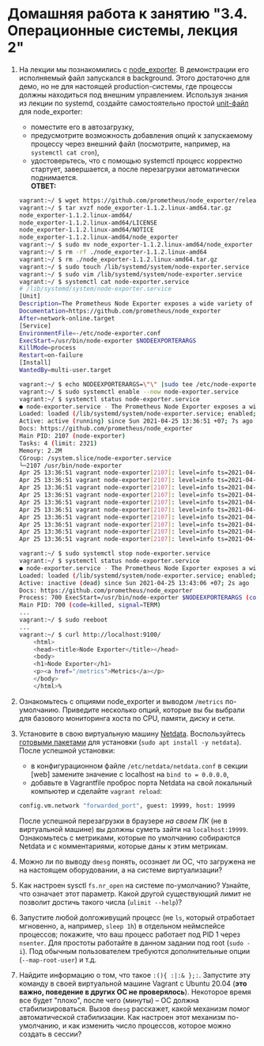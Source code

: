 # Домашняя работа к занятию "3.4. Операционные системы, лекция 2"

1. На лекции мы познакомились с [node_exporter](https://github.com/prometheus/node_exporter/releases). В демонстрации его исполняемый файл запускался в background. Этого достаточно для демо, но не для настоящей production-системы, где процессы должны находиться под внешним управлением. Используя знания из лекции по systemd, создайте самостоятельно простой [unit-файл](https://www.freedesktop.org/software/systemd/man/systemd.service.html) для node_exporter:

    * поместите его в автозагрузку,
    * предусмотрите возможность добавления опций к запускаемому процессу через внешний файл (посмотрите, например, на `systemctl cat cron`),
    * удостоверьтесь, что с помощью systemctl процесс корректно стартует, завершается, а после перезагрузки автоматически поднимается.  
    __ОТВЕТ:__

    ```bash
    vagrant:~/ $ wget https://github.com/prometheus/node_exporter/releases/download/v1.1.2/node_exporter-1.1.2.linux-amd64.tar.gz
    vagrant:~/ $ tar xvzf node_exporter-1.1.2.linux-amd64.tar.gz
    node_exporter-1.1.2.linux-amd64/
    node_exporter-1.1.2.linux-amd64/LICENSE
    node_exporter-1.1.2.linux-amd64/NOTICE
    node_exporter-1.1.2.linux-amd64/node_exporter
    vagrant:~/ $ sudo mv node_exporter-1.1.2.linux-amd64/node_exporter /usr/bin/node-exporter
    vagrant:~/ $ rm -rf ./node_exporter-1.1.2.linux-amd64
    vagrant:~/ $ rm ./node_exporter-1.1.2.linux-amd64.tar.gz
    vagrant:~/ $ sudo touch /lib/systemd/system/node-exporter.service
    vagrant:~/ $ sudo vim /lib/systemd/system/node-exporter.service
    vagrant:~/ $ systemctl cat node-exporter.service
    # /lib/systemd/system/node-exporter.service
    [Unit]
    Description=The Prometheus Node Exporter exposes a wide variety of hardware- and kernel-related metrics.
    Documentation=https://github.com/prometheus/node_exporter
    After=network-online.target
    [Service]
    EnvironmentFile=-/etc/node-exporter.conf
    ExecStart=/usr/bin/node-exporter $NODEEXPORTERARGS
    KillMode=process
    Restart=on-failure
    [Install]
    WantedBy=multi-user.target
    
    vagrant:~/ $ echo NODEEXPORTERARGS=\"\" |sudo tee /etc/node-exporter.conf
    vagrant:~/ $ sudo systemctl enable --now node-exporter.service
    vagrant:~/ $ systemctl status node-exporter.service
    ● node-exporter.service - The Prometheus Node Exporter exposes a wide variety of hardware- and kernel-related metrics.
    Loaded: loaded (/lib/systemd/system/node-exporter.service; enabled; vendor preset: enabled)
    Active: active (running) since Sun 2021-04-25 13:36:51 +07; 7s ago
    Docs: https://github.com/prometheus/node_exporter
    Main PID: 2107 (node-exporter)
    Tasks: 4 (limit: 2321)
    Memory: 2.2M
    CGroup: /system.slice/node-exporter.service
    └─2107 /usr/bin/node-exporter
    Apr 25 13:36:51 vagrant node-exporter[2107]: level=info ts=2021-04-25T06:36:51.464Z caller=node_exporter.go:113 collector=thermal_zone
    Apr 25 13:36:51 vagrant node-exporter[2107]: level=info ts=2021-04-25T06:36:51.464Z caller=node_exporter.go:113 collector=time
    Apr 25 13:36:51 vagrant node-exporter[2107]: level=info ts=2021-04-25T06:36:51.464Z caller=node_exporter.go:113 collector=timex
    Apr 25 13:36:51 vagrant node-exporter[2107]: level=info ts=2021-04-25T06:36:51.465Z caller=node_exporter.go:113 collector=udp_queues
    Apr 25 13:36:51 vagrant node-exporter[2107]: level=info ts=2021-04-25T06:36:51.465Z caller=node_exporter.go:113 collector=uname
    Apr 25 13:36:51 vagrant node-exporter[2107]: level=info ts=2021-04-25T06:36:51.465Z caller=node_exporter.go:113 collector=vmstat
    Apr 25 13:36:51 vagrant node-exporter[2107]: level=info ts=2021-04-25T06:36:51.465Z caller=node_exporter.go:113 collector=xfs
    Apr 25 13:36:51 vagrant node-exporter[2107]: level=info ts=2021-04-25T06:36:51.465Z caller=node_exporter.go:113 collector=zfs
    Apr 25 13:36:51 vagrant node-exporter[2107]: level=info ts=2021-04-25T06:36:51.465Z caller=node_exporter.go:195 msg="Listening on" address=:9100
    Apr 25 13:36:51 vagrant node-exporter[2107]: level=info ts=2021-04-25T06:36:51.466Z caller=tls_config.go:191 msg="TLS is disabled." http2=false

    vagrant:~/ $ sudo systemctl stop node-exporter.service
    vagrant:~/ $ systemctl status node-exporter.service
    ● node-exporter.service - The Prometheus Node Exporter exposes a wide variety of hardware- and kernel-related metrics.
    Loaded: loaded (/lib/systemd/system/node-exporter.service; enabled; vendor preset: enabled)
    Active: inactive (dead) since Sun 2021-04-25 13:43:06 +07; 2s ago
    Docs: https://github.com/prometheus/node_exporter
    Process: 700 ExecStart=/usr/bin/node-exporter $NODEEXPORTERARGS (code=killed, signal=TERM)
    Main PID: 700 (code=killed, signal=TERM)
    ...
    vagrant:~/ $ sudo reeboot
    ...
    vagrant:~/ $ curl http://localhost:9100/
        <html>
        <head><title>Node Exporter</title></head>
        <body>
        <h1>Node Exporter</h1>
        <p><a href="/metrics">Metrics</a></p>
        </body>
        </html>%  
    ```

2. Ознакомьтесь с опциями node_exporter и выводом `/metrics` по-умолчанию. Приведите несколько опций, которые вы бы выбрали для базового мониторинга хоста по CPU, памяти, диску и сети.
3. Установите в свою виртуальную машину [Netdata](https://github.com/netdata/netdata). Воспользуйтесь [готовыми пакетами](https://packagecloud.io/netdata/netdata/install) для установки (`sudo apt install -y netdata`). После успешной установки:
    * в конфигурационном файле `/etc/netdata/netdata.conf` в секции [web] замените значение с localhost на `bind to = 0.0.0.0`,
    * добавьте в Vagrantfile проброс порта Netdata на свой локальный компьютер и сделайте `vagrant reload`:

    ```bash
    config.vm.network "forwarded_port", guest: 19999, host: 19999
    ```

    После успешной перезагрузки в браузере *на своем ПК* (не в виртуальной машине) вы должны суметь зайти на `localhost:19999`. Ознакомьтесь с метриками, которые по умолчанию собираются Netdata и с комментариями, которые даны к этим метрикам.

4. Можно ли по выводу `dmesg` понять, осознает ли ОС, что загружена не на настоящем оборудовании, а на системе виртуализации?
5. Как настроен sysctl `fs.nr_open` на системе по-умолчанию? Узнайте, что означает этот параметр. Какой другой существующий лимит не позволит достичь такого числа (`ulimit --help`)?
6. Запустите любой долгоживущий процесс (не `ls`, который отработает мгновенно, а, например, `sleep 1h`) в отдельном неймспейсе процессов; покажите, что ваш процесс работает под PID 1 через `nsenter`. Для простоты работайте в данном задании под root (`sudo -i`). Под обычным пользователем требуются дополнительные опции (`--map-root-user`) и т.д.
7. Найдите информацию о том, что такое `:(){ :|:& };:`. Запустите эту команду в своей виртуальной машине Vagrant с Ubuntu 20.04 (**это важно, поведение в других ОС не проверялось**). Некоторое время все будет "плохо", после чего (минуты) – ОС должна стабилизироваться. Вызов `dmesg` расскажет, какой механизм помог автоматической стабилизации. Как настроен этот механизм по-умолчанию, и как изменить число процессов, которое можно создать в сессии?
